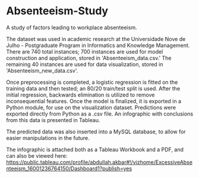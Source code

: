 # Absenteeism-Study
A study of factors leading to workplace absenteeism.

The dataset was used in academic research at the Universidade Nove de Julho - Postgraduate Program in Informatics and Knowledge Management.
There are 740 total instances; 700 instances are used for model construction and application, stored in 'Absenteeism_data.csv.' The remaining 40 instances are used for data visualization, stored in 'Absenteeism_new_data.csv'.

Once preprocessing is completed, a logistic regression is fitted on the training data and then tested; an 80/20 train/test split is used. After the initial regression, backwards elimination is utilized to remove inconsequential features. Once the model is finalized, it is exported in a Python module, for use on the visualization dataset. Predictions were exported directly from Python as a .csv file. An infographic with conclusions from this data is presented in Tableau.

The predicted data was also inserted into a MySQL database, to allow for easier manipulations in the future.

The infographic is attached both as a Tableau Workbook and a PDF, and can also be viewed here: https://public.tableau.com/profile/abdullah.akbar#!/vizhome/ExcessiveAbsenteeism_16001236764150/Dashboard1?publish=yes
